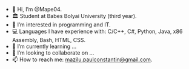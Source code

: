 - 👋 Hi, I’m @Mape04.
- 🏛️ Student at Babes Bolyai University (third year).
- 👀 I’m interested in programming and IT.
- 💻 Languages I have experience with: C/C++, C#, Python, Java, x86 Assembly, Bash, HTML, CSS.
- 🌱 I’m currently learning ...
- 💞️ I’m looking to collaborate on ...
- 📫 How to reach me: mazilu.paulconstantin@gmail.com.
